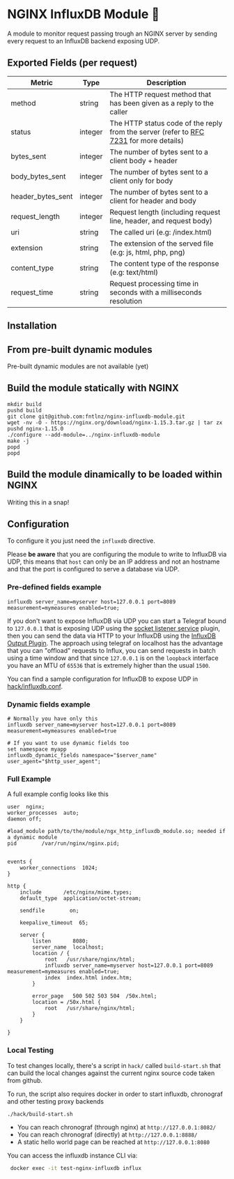 # NGINX InfluxDB Module :unicorn:

A module to monitor request passing trough an NGINX server by sending
every request to an InfluxDB backend exposing UDP.

## Exported Fields (per request)

| Metric                | Type    | Description                                                                                                                                |
|-----------------------|---------|--------------------------------------------------------------------------------------------------------------------------------------------|
| method                | string  | The HTTP request method that has been given as a reply to the caller                                                                       |
| status                | integer | The HTTP status code of the reply from the server (refer to [RFC 7231](https://tools.ietf.org/html/rfc7231#section-6.1) for more details)  |
| bytes_sent            | integer | The number of bytes sent to a client body + header                                                                                         |
| body_bytes_sent       | integer | The number of bytes sent to a client only for body                                                                                         |
| header_bytes_sent     | integer | The number of bytes sent to a client for header and body                                                                                   |
| request_length        | integer | Request length (including request line, header, and request body)                                                                          |
| uri                   | string  | The called uri (e.g: /index.html)                                                                                                          |
| extension             | string  | The extension of the served file (e.g: js, html, php, png)                                                                                 |
| content_type          | string  | The content type of the response (e.g: text/html)                                                                                          |
| request_time          | string  | Request processing time in seconds with a milliseconds resolution                                                                          |


## Installation

## From pre-built dynamic modules

Pre-built dynamic modules are not available (yet)

## Build the module statically with NGINX

```
mkdir build
pushd build
git clone git@github.com:fntlnz/nginx-influxdb-module.git
wget -nv -O - https://nginx.org/download/nginx-1.15.3.tar.gz | tar zx
pushd nginx-1.15.0
./configure --add-module=../nginx-influxdb-module
make -j
popd
popd
```


## Build the module dinamically to be loaded within NGINX

Writing this in a snap!

## Configuration

To configure it you just need the `influxdb` directive.

Please **be aware** that you are configuring the module to write to InfluxDB via UDP,
this means that `host` can only be an IP address and not an hostname and that the port
is configured to serve a database via UDP.


### Pre-defined fields example

```
influxdb server_name=myserver host=127.0.0.1 port=8089 measurement=mymeasures enabled=true;
```

If you don't want to expose InfluxDB via UDP you can start a Telegraf bound to `127.0.0.1`
that is exposing UDP using the [socket listener service](https://github.com/influxdata/telegraf/tree/release-1.6/plugins/inputs/socket_listener) plugin, then you can send the data via HTTP to your InfluxDB using the [InfluxDB Output Plugin](https://github.com/influxdata/telegraf/tree/1.8.0/plugins/outputs/influxdb). The approach using telegraf on localhost has the advantage that you can "offload" requests to Influx, you can send requests in batch using a time window and that since `127.0.0.1` is on the `loopback` interface you have an MTU of `65536` that is extremely higher than the usual `1500`.

You can find a sample configuration for InfluxDB to expose UDP in [hack/influxdb.conf](hack/influxdb.conf).

### Dynamic fields example

```
# Normally you have only this
influxdb server_name=myserver host=127.0.0.1 port=8089 measurement=mymeasures enabled=true

# If you want to use dynamic fields too
set namespace myapp
influxdb_dynamic_fields namespace="$server_name" user_agent="$http_user_agent";
```

### Full Example

A full example config looks like this

```nginx
user  nginx;
worker_processes  auto;
daemon off;

#load_module path/to/the/module/ngx_http_influxdb_module.so; needed if a dynamic module
pid        /var/run/nginx/nginx.pid;


events {
    worker_connections  1024;
}

http {
    include       /etc/nginx/mime.types;
    default_type  application/octet-stream;

    sendfile        on;

    keepalive_timeout  65;

    server {
        listen       8080;
        server_name  localhost;
        location / {
            root   /usr/share/nginx/html;
            influxdb server_name=myserver host=127.0.0.1 port=8089 measurement=mymeasures enabled=true;
            index  index.html index.htm;
        }

        error_page   500 502 503 504  /50x.html;
        location = /50x.html {
            root   /usr/share/nginx/html;
        }
    }

}

```


### Local Testing

To test changes locally, there's a script in `hack/` called `build-start.sh` that can
build the local changes against the current nginx source code taken from github.

To run, the script also requires docker in order to start influxdb, chronograf and other testing proxy backends

```bash
./hack/build-start.sh
```

- You can reach chronograf (through nginx) at `http://127.0.0.1:8082/`
- You can reach chronograf (directly) at `http://127.0.0.1:8888/`
- A static hello world page can be reached at `http://127.0.0.1:8080`


You can access the influxdb instance CLI via:

```bash
 docker exec -it test-nginx-influxdb influx
```


